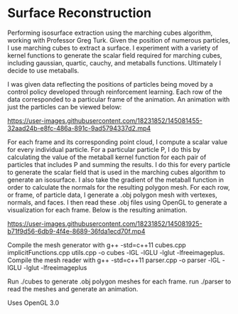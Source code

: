 # Surface Reconstruction

Performing isosurface extraction using the marching cubes algorithm, working with Professor Greg Turk. Given the position of numerous particles, I use marching cubes to extract a surface. I experiment with a variety of kernel functions to generate the scalar field required for marching cubes, including gaussian, quartic, cauchy, and metaballs functions. Ultimately I decide to use metaballs.

I was given data reflecting the positions of particles being moved by a control policy developed through reinforcement learning. Each row of the data corresponded to a particular frame of the animation. An animation with just the particles can be viewed below:

https://user-images.githubusercontent.com/18231852/145081455-32aad24b-e8fc-486a-891c-9ad5794337d2.mp4

For each frame and its corresponding point cloud, I compute a scalar value for every individual particle. For a particular particle P, I do this by calculating the value of the metaball kernel function for each pair of particles that includes P and summing the results. I do this for every particle to generate the scalar field that is used in the marching cubes algorithm to generate an isosurface. I also take the gradient of the metaball function in order to calculate the normals for the resulting polygon mesh. For each row, or frame, of particle data, I generate a .obj polygon mesh with vertexes, normals, and faces. I then read these .obj files using OpenGL to generate a visualization for each frame. Below is the resulting animation.

https://user-images.githubusercontent.com/18231852/145081925-b71f9d56-6db9-4f4e-8689-36fda1ecd70f.mp4

Compile the mesh generator with g++ -std=c++11 cubes.cpp implicitFunctions.cpp utils.cpp -o cubes -lGL -lGLU -lglut -lfreeimageplus.
Compile the mesh reader with g++ -std=c++11 parser.cpp -o parser -lGL -lGLU -lglut -lfreeimageplus

Run ./cubes to generate .obj polygon meshes for each frame.
run ./parser to read the meshes and generate an animation.

Uses OpenGL 3.0
